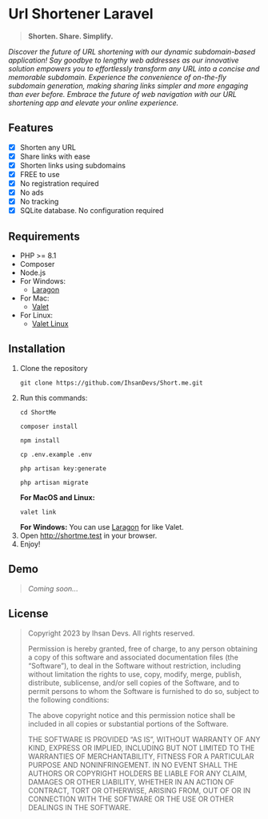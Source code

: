 # Url Shortener Laravel
> **Shorten. Share. Simplify.**

_Discover the future of URL shortening with our dynamic subdomain-based application! Say goodbye to lengthy web addresses as our innovative solution empowers you to effortlessly transform any URL into a concise and memorable subdomain. Experience the convenience of on-the-fly subdomain generation, making sharing links simpler and more engaging than ever before. Embrace the future of web navigation with our URL shortening app and elevate your online experience._

## Features
- [x] Shorten any URL
- [x] Share links with ease
- [x] Shorten links using subdomains
- [x] FREE to use
- [x] No registration required
- [x] No ads
- [x] No tracking
- [x] SQLite database. No configuration required

## Requirements
- PHP >= 8.1
- Composer
- Node.js
- For Windows:
  - [Laragon](https://laragon.org/download/)
- For Mac:
  - [Valet](https://laravel.com/docs/10.x/valet#installation)
- For Linux:
  - [Valet Linux](https://cpriego.github.io/valet-linux/)
## Installation
1. Clone the repository
    ```shell
   git clone https://github.com/IhsanDevs/Short.me.git
    ```
2. Run this commands:
    ```shell
    cd ShortMe
    ```
    ```shell
    composer install
    ```
    ```shell
    npm install
    ```
    ```shell
    cp .env.example .env
    ```
    ```shell
    php artisan key:generate
    ```
    ```shell
    php artisan migrate
    ```
   **For MacOS and Linux:**
    ```shell
    valet link
    ```
   **For Windows:** You can use [Laragon](https://laragon.org/download/) for like Valet.
3. Open http://shortme.test in your browser.
4. Enjoy!

## Demo
>_Coming soon..._

## License
> Copyright 2023 by Ihsan Devs. All rights reserved. 
> 
> Permission is hereby granted, free of charge, to any person obtaining a copy of this software and associated documentation files (the “Software”), to deal in the Software without restriction, including without limitation the rights to use, copy, modify, merge, publish, distribute, sublicense, and/or sell copies of the Software, and to permit persons to whom the Software is furnished to do so, subject to the following conditions:
>
>The above copyright notice and this permission notice shall be included in all copies or substantial portions of the Software.
>
>THE SOFTWARE IS PROVIDED “AS IS”, WITHOUT WARRANTY OF ANY KIND, EXPRESS OR IMPLIED, INCLUDING BUT NOT LIMITED TO THE WARRANTIES OF MERCHANTABILITY, FITNESS FOR A PARTICULAR PURPOSE AND NONINFRINGEMENT. IN NO EVENT SHALL THE AUTHORS OR COPYRIGHT HOLDERS BE LIABLE FOR ANY CLAIM, DAMAGES OR OTHER LIABILITY, WHETHER IN AN ACTION OF CONTRACT, TORT OR OTHERWISE, ARISING FROM, OUT OF OR IN CONNECTION WITH THE SOFTWARE OR THE USE OR OTHER DEALINGS IN THE SOFTWARE.

